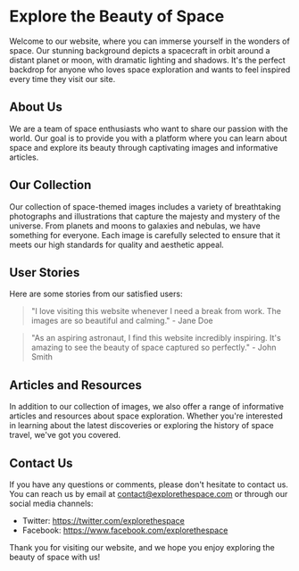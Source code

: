 <!--font:Cinzel-->

# Explore the Beauty of Space

Welcome to our website, where you can immerse yourself in the wonders of space. Our stunning background depicts a spacecraft in orbit around a distant planet or moon, with dramatic lighting and shadows. It's the perfect backdrop for anyone who loves space exploration and wants to feel inspired every time they visit our site.

## About Us

We are a team of space enthusiasts who want to share our passion with the world. Our goal is to provide you with a platform where you can learn about space and explore its beauty through captivating images and informative articles.

## Our Collection

Our collection of space-themed images includes a variety of breathtaking photographs and illustrations that capture the majesty and mystery of the universe. From planets and moons to galaxies and nebulas, we have something for everyone. Each image is carefully selected to ensure that it meets our high standards for quality and aesthetic appeal.

## User Stories

Here are some stories from our satisfied users:

> "I love visiting this website whenever I need a break from work. The images are so beautiful and calming." - Jane Doe

> "As an aspiring astronaut, I find this website incredibly inspiring. It's amazing to see the beauty of space captured so perfectly." - John Smith

## Articles and Resources

In addition to our collection of images, we also offer a range of informative articles and resources about space exploration. Whether you're interested in learning about the latest discoveries or exploring the history of space travel, we've got you covered.

## Contact Us

If you have any questions or comments, please don't hesitate to contact us. You can reach us by email at [contact@explorethespace.com](mailto:contact@explorethespace.com) or through our social media channels:

- Twitter: https://twitter.com/explorethespace
- Facebook: https://www.facebook.com/explorethespace

Thank you for visiting our website, and we hope you enjoy exploring the beauty of space with us!

<!--

Write me content for website with wallpaper which alt text is:

"A stylized depiction of a spacecraft in orbit around a distant planet or moon, with dramatic lighting and shadows."

The name/title of the page should not be 1:1 copy of the alt text but rather a real content of the website which is using this wallpaper.

- Use markdown format 
- Start with heading
- Heading should be short and concise
- The content should look like a real website 
- The website should not be about the wallpaper, wallpaper is just a related background
- Heading should be contain work "wallpaper" or "background"
- Include real sections like references, contact, user stories, etc. use things relevant to the page purpose.
- Feel free to use structure like headings, bullets, numbering, blockquotes, paragraphs, horizontal lines, etc.
- You can use formatting like bold or _italic_
- You can include UTF-8 emojis
- Links should be only #hash anchors (and you can refer to the document itself)
- Do not include images


---


# Space Explorer Wallpaper

Welcome to our website, where you can find the most stunning space explorer wallpaper for your desktop or mobile device. Our wallpaper depicts a stylized spacecraft in orbit around a distant planet or moon, with dramatic lighting and shadows. It's perfect for anyone who loves space exploration and wants to feel inspired every time they look at their device.

## About Us

We are a team of space enthusiasts who want to share our passion with the world. We believe that everyone should have access to beautiful and inspiring space-themed wallpapers, which is why we created this website. Our goal is to provide you with the best selection of space explorer wallpapers that will take your breath away.

## Our Collection

Our collection of space explorer wallpapers includes a variety of images that capture the beauty and mystery of space. From planets and moons to galaxies and nebulas, we have something for everyone. Each wallpaper is carefully selected to ensure that it meets our high standards for quality and aesthetic appeal.

## User Stories

Here are some stories from our satisfied users:

> "I love this wallpaper! It's so beautiful and inspiring. Every time I look at it, I feel like I'm exploring the universe." - Jane Doe

> "This wallpaper is perfect for my work computer. It reminds me to keep reaching for the stars!" - John Smith

## How to Download

Downloading our space explorer wallpaper is easy. Simply click on the download button below the image you want, and it will be saved to your device. All of our wallpapers are available in high resolution, so you can enjoy every detail of the image.

## References

If you want to learn more about space exploration, check out these resources:

- NASA: https://www.nasa.gov/
- Space.com: https://www.space.com/
- Astronomy Magazine: https://astronomy.com/

## Contact Us

If you have any questions or comments, please don't hesitate to contact us. You can reach us by email at [contact@spaceexplorerwallpaper.com](mailto:contact@spaceexplorerwallpaper.com) or through our social media channels:

- Twitter: https://twitter.com/spacewallpaper
- Facebook: https://www.facebook.com/spaceexplorerwallpaper

Thank you for visiting our website, and we hope you enjoy our space explorer wallpaper!


---


Heading should not include word "wallpaper". The website should not be about the wallpaper itself, wallpaper is just a related background, rewrite whole content.


---


# Explore the Beauty of Space

Welcome to our website, where you can immerse yourself in the wonders of space. Our stunning background depicts a spacecraft in orbit around a distant planet or moon, with dramatic lighting and shadows. It's the perfect backdrop for anyone who loves space exploration and wants to feel inspired every time they visit our site.

## About Us

We are a team of space enthusiasts who want to share our passion with the world. Our goal is to provide you with a platform where you can learn about space and explore its beauty through captivating images and informative articles.

## Our Collection

Our collection of space-themed images includes a variety of breathtaking photographs and illustrations that capture the majesty and mystery of the universe. From planets and moons to galaxies and nebulas, we have something for everyone. Each image is carefully selected to ensure that it meets our high standards for quality and aesthetic appeal.

## User Stories

Here are some stories from our satisfied users:

> "I love visiting this website whenever I need a break from work. The images are so beautiful and calming." - Jane Doe

> "As an aspiring astronaut, I find this website incredibly inspiring. It's amazing to see the beauty of space captured so perfectly." - John Smith

## Articles and Resources

In addition to our collection of images, we also offer a range of informative articles and resources about space exploration. Whether you're interested in learning about the latest discoveries or exploring the history of space travel, we've got you covered.

## Contact Us

If you have any questions or comments, please don't hesitate to contact us. You can reach us by email at [contact@explorethespace.com](mailto:contact@explorethespace.com) or through our social media channels:

- Twitter: https://twitter.com/explorethespace
- Facebook: https://www.facebook.com/explorethespace

Thank you for visiting our website, and we hope you enjoy exploring the beauty of space with us!

-->
